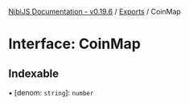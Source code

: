 [NibiJS Documentation - v0.19.6](../intro.md) / [Exports](../modules.md) / CoinMap

# Interface: CoinMap

## Indexable

▪ [denom: `string`]: `number`
